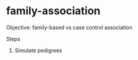 # family-association
Objective: family-based vs case control association

Steps
1. Simulate pedigrees
